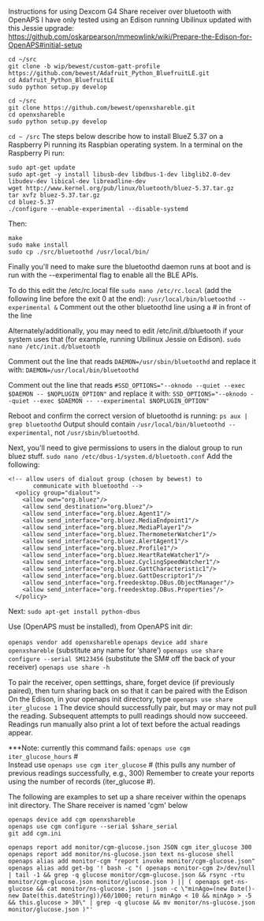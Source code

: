 Instructions for using Dexcom G4 Share receiver over bluetooth with OpenAPS 
I have only tested using an Edison running Ubilinux updated with this Jessie upgrade: https://github.com/oskarpearson/mmeowlink/wiki/Prepare-the-Edison-for-OpenAPS#initial-setup

```
cd ~/src
git clone -b wip/bewest/custom-gatt-profile https://github.com/bewest/Adafruit_Python_BluefruitLE.git
cd Adafruit_Python_BluefruitLE
sudo python setup.py develop
```

```
cd ~/src
git clone https://github.com/bewest/openxshareble.git
cd openxshareble
sudo python setup.py develop
```

`cd ~ /src`
The steps below describe how to install BlueZ 5.37 on a Raspberry Pi running its Raspbian operating system. In a terminal on the Raspberry Pi run:

```
sudo apt-get update
sudo apt-get -y install libusb-dev libdbus-1-dev libglib2.0-dev libudev-dev libical-dev libreadline-dev
wget http://www.kernel.org/pub/linux/bluetooth/bluez-5.37.tar.gz
tar xvfz bluez-5.37.tar.gz
cd bluez-5.37
./configure --enable-experimental --disable-systemd
```

Then:

```
make
sudo make install
sudo cp ./src/bluetoothd /usr/local/bin/
```

Finally you'll need to make sure the bluetoothd daemon runs at boot and is run with the --experimental flag to enable all the BLE APIs.

To do this edit the /etc/rc.local file
`sudo nano /etc/rc.local`  (add the following line before the exit 0 at the end):
`/usr/local/bin/bluetoothd --experimental &`
Comment out the other bluetoothd line using a # in front of the line

Alternately/additionally, you may need to edit /etc/init.d/bluetooth if your system uses that (for example, running Ubilinux Jessie on Edison).
`sudo nano /etc/init.d/bluetooth`

Comment out the line that reads `DAEMON=/usr/sbin/bluetoothd` and replace it with:
`DAEMON=/usr/local/bin/bluetoothd`

Comment out the line that reads `#SSD_OPTIONS="--oknodo --quiet --exec $DAEMON -- $NOPLUGIN_OPTION"` and replace it with:
`SSD_OPTIONS="--oknodo --quiet --exec $DAEMON -- --experimental $NOPLUGIN_OPTION"`

Reboot and confirm the correct version of bluetoothd is running:
`ps aux | grep bluetoothd`
Output should contain `/usr/local/bin/bluetoothd --experimental`, not `/usr/sbin/bluetoothd`.

Next, you'll need to give permissions to users in the dialout group to run bluez stuff.
`sudo nano /etc/dbus-1/system.d/bluetooth.conf`
Add the following:
```
<!-- allow users of dialout group (chosen by bewest) to 
       communicate with bluetoothd -->
  <policy group="dialout">
    <allow own="org.bluez"/>
    <allow send_destination="org.bluez"/>
    <allow send_interface="org.bluez.Agent1"/>
    <allow send_interface="org.bluez.MediaEndpoint1"/>
    <allow send_interface="org.bluez.MediaPlayer1"/>
    <allow send_interface="org.bluez.ThermometerWatcher1"/>
    <allow send_interface="org.bluez.AlertAgent1"/>
    <allow send_interface="org.bluez.Profile1"/>
    <allow send_interface="org.bluez.HeartRateWatcher1"/>
    <allow send_interface="org.bluez.CyclingSpeedWatcher1"/>
    <allow send_interface="org.bluez.GattCharacteristic1"/>
    <allow send_interface="org.bluez.GattDescriptor1"/>
    <allow send_interface="org.freedesktop.DBus.ObjectManager"/>
    <allow send_interface="org.freedesktop.DBus.Properties"/>
  </policy>
```

Next:
`sudo apt-get install python-dbus`

Use (OpenAPS must be installed), from OpenAPS init dir:

`openaps vendor add openxshareble`
`openaps device add share openxshareble`  (substitute any name for ‘share’)
`openaps use share configure --serial SM123456` (substitute the SM# off the back of your receiver)
`openaps use share -h`

To pair the receiver, open setttings, share, forget device (if previously paired), then turn sharing back on so that it can be paired with the Edison
On the Edison, in your openaps init directory, type `openaps use share iter_glucose 1`
The device should successfully pair, but may or may not pull the reading.  Subsequent attempts to pulll readings should now succeeed.
Readings run manually also print a lot of text before the actual readings appear.

***Note: currently this command fails:    `openaps use cgm iter_glucose_hours` #    
Instead use    `openaps use cgm iter_glucose` #      (this pulls any number of previous readings successfully, e.g., 300)
Remember to create your reports using the number of records (iter_glucose #).

The following are examples to set up a share receiver within the openaps init directory.  The Share receiver is named 'cgm' below
```
openaps device add cgm openxshareble 
openaps use cgm configure --serial $share_serial
git add cgm.ini
```

```
openaps report add monitor/cgm-glucose.json JSON cgm iter_glucose 300
openaps report add monitor/ns-glucose.json text ns-glucose shell
openaps alias add monitor-cgm "report invoke monitor/cgm-glucose.json"
openaps alias add get-bg '! bash -c "( openaps monitor-cgm 2>/dev/null | tail -1 && grep -q glucose monitor/cgm-glucose.json && rsync -rtu monitor/cgm-glucose.json monitor/glucose.json ) || ( openaps get-ns-glucose && cat monitor/ns-glucose.json | json -c \"minAgo=(new Date()-new Date(this.dateString))/60/1000; return minAgo < 10 && minAgo > -5 && this.glucose > 30\" | grep -q glucose && mv monitor/ns-glucose.json monitor/glucose.json )"'
```
